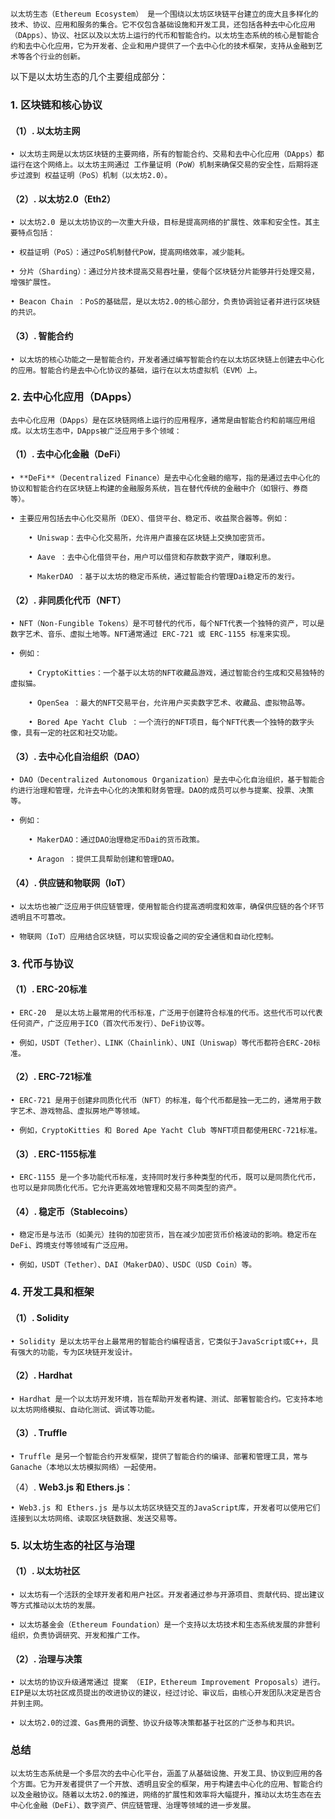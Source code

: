 	以太坊生态（Ethereum Ecosystem） 是一个围绕以太坊区块链平台建立的庞大且多样化的技术、协议、应用和服务的集合。它不仅包含基础设施和开发工具，还包括各种去中心化应用（DApps）、协议、社区以及以太坊上运行的代币和智能合约。以太坊生态系统的核心是智能合约和去中心化应用，它为开发者、企业和用户提供了一个去中心化的技术框架，支持从金融到艺术等各个行业的创新。

以下是以太坊生态的几个主要组成部分：

### **1. 区块链和核心协议**

#### （1）. **以太坊主网**

	• 以太坊主网是以太坊区块链的主要网络，所有的智能合约、交易和去中心化应用（DApps）都运行在这个网络上。以太坊主网通过 工作量证明（PoW）机制来确保交易的安全性，后期将逐步过渡到 权益证明（PoS）机制（以太坊2.0）。

#### （2）. **以太坊2.0（Eth2）**

	• 以太坊2.0 是以太坊协议的一次重大升级，目标是提高网络的扩展性、效率和安全性。其主要特点包括：

	• 权益证明（PoS）：通过PoS机制替代PoW，提高网络效率，减少能耗。

	• 分片（Sharding）：通过分片技术提高交易吞吐量，使每个区块链分片能够并行处理交易，增强扩展性。

	• Beacon Chain ：PoS的基础层，是以太坊2.0的核心部分，负责协调验证者并进行区块链的共识。

#### （3）. **智能合约**

	• 以太坊的核心功能之一是智能合约，开发者通过编写智能合约在以太坊区块链上创建去中心化的应用。智能合约是去中心化协议的基础，运行在以太坊虚拟机（EVM）上。

  

### **2. 去中心化应用（DApps）**
	
	去中心化应用（DApps）是在区块链网络上运行的应用程序，通常是由智能合约和前端应用组成。以太坊生态中，DApps被广泛应用于多个领域：

#### （1）. **去中心化金融（DeFi）**

	• **DeFi**（Decentralized Finance）是去中心化金融的缩写，指的是通过去中心化的协议和智能合约在区块链上构建的金融服务系统，旨在替代传统的金融中介（如银行、券商等）。

	• 主要应用包括去中心化交易所（DEX）、借贷平台、稳定币、收益聚合器等。例如：

		• Uniswap：去中心化交易所，允许用户直接在区块链上交换加密货币。

		• Aave ：去中心化借贷平台，用户可以借贷和存款数字资产，赚取利息。

		• MakerDAO ：基于以太坊的稳定币系统，通过智能合约管理Dai稳定币的发行。

#### （2）. **非同质化代币（NFT）**

	• NFT（Non-Fungible Tokens）是不可替代的代币，每个NFT代表一个独特的资产，可以是数字艺术、音乐、虚拟土地等。NFT通常通过 ERC-721 或 ERC-1155 标准来实现。

	• 例如：

		• CryptoKitties：一个基于以太坊的NFT收藏品游戏，通过智能合约生成和交易独特的虚拟猫。

		• OpenSea ：最大的NFT交易平台，允许用户买卖数字艺术、收藏品、虚拟物品等。

		• Bored Ape Yacht Club ：一个流行的NFT项目，每个NFT代表一个独特的数字头像，具有一定的社区和社交功能。

#### （3）. **去中心化自治组织（DAO）**

	• DAO（Decentralized Autonomous Organization）是去中心化自治组织，基于智能合约进行治理和管理，允许去中心化的决策和财务管理。DAO的成员可以参与提案、投票、决策等。

	• 例如：

		• MakerDAO：通过DAO治理稳定币Dai的货币政策。

		• Aragon ：提供工具帮助创建和管理DAO。

#### （4）. **供应链和物联网（IoT）**

	• 以太坊也被广泛应用于供应链管理，使用智能合约提高透明度和效率，确保供应链的各个环节透明且不可篡改。

	• 物联网（IoT）应用结合区块链，可以实现设备之间的安全通信和自动化控制。

### **3. 代币与协议**

#### （1）. **ERC-20标准**

	• ERC-20  是以太坊上最常用的代币标准，广泛用于创建符合标准的代币。这些代币可以代表任何资产，广泛应用于ICO（首次代币发行）、DeFi协议等。

	• 例如，USDT（Tether）、LINK（Chainlink）、UNI（Uniswap）等代币都符合ERC-20标准。

#### （2）. **ERC-721标准**

	• ERC-721 是用于创建非同质化代币（NFT）的标准，每个代币都是独一无二的，通常用于数字艺术、游戏物品、虚拟房地产等领域。

	• 例如，CryptoKitties 和 Bored Ape Yacht Club 等NFT项目都使用ERC-721标准。

#### （3）. **ERC-1155标准**

	• ERC-1155 是一个多功能代币标准，支持同时发行多种类型的代币，既可以是同质化代币，也可以是非同质化代币。它允许更高效地管理和交易不同类型的资产。

#### （4）. **稳定币（Stablecoins）**

	• 稳定币是与法币（如美元）挂钩的加密货币，旨在减少加密货币价格波动的影响。稳定币在DeFi、跨境支付等领域有广泛应用。

	• 例如，USDT（Tether）、DAI（MakerDAO）、USDC（USD Coin）等。 

### **4. 开发工具和框架**

#### （1）. **Solidity**

	• Solidity 是以太坊平台上最常用的智能合约编程语言，它类似于JavaScript或C++，具有强大的功能，专为区块链开发设计。

#### （2）. **Hardhat**

	• Hardhat 是一个以太坊开发环境，旨在帮助开发者构建、测试、部署智能合约。它支持本地以太坊网络模拟、自动化测试、调试等功能。

#### （3）. **Truffle**

	• Truffle 是另一个智能合约开发框架，提供了智能合约的编译、部署和管理工具，常与Ganache（本地以太坊模拟网络）一起使用。

（4）. **Web3.js 和 Ethers.js**：

	• Web3.js 和 Ethers.js 是与以太坊区块链交互的JavaScript库，开发者可以使用它们连接到以太坊网络、读取区块链数据、发送交易等。


### **5. 以太坊生态的社区与治理**

#### （1）. **以太坊社区**

	• 以太坊有一个活跃的全球开发者和用户社区。开发者通过参与开源项目、贡献代码、提出建议等方式推动以太坊的发展。

	• 以太坊基金会（Ethereum Foundation）是一个支持以太坊技术和生态系统发展的非营利组织，负责协调研究、开发和推广工作。

#### （2）. **治理与决策**

	• 以太坊的协议升级通常通过 提案 （EIP，Ethereum Improvement Proposals）进行。EIP是以太坊社区成员提出的改进协议的建议，经过讨论、审议后，由核心开发团队决定是否合并到主网。

	• 以太坊2.0的过渡、Gas费用的调整、协议升级等决策都基于社区的广泛参与和共识。

### **总结**

    以太坊生态系统是一个多层次的去中心化平台，涵盖了从基础设施、开发工具、协议到应用的各个方面。它为开发者提供了一个开放、透明且安全的框架，用于构建去中心化的应用、智能合约以及金融协议。随着以太坊2.0的推进，网络的扩展性和效率将大幅提升，推动以太坊生态在去中心化金融（DeFi）、数字资产、供应链管理、治理等领域的进一步发展。